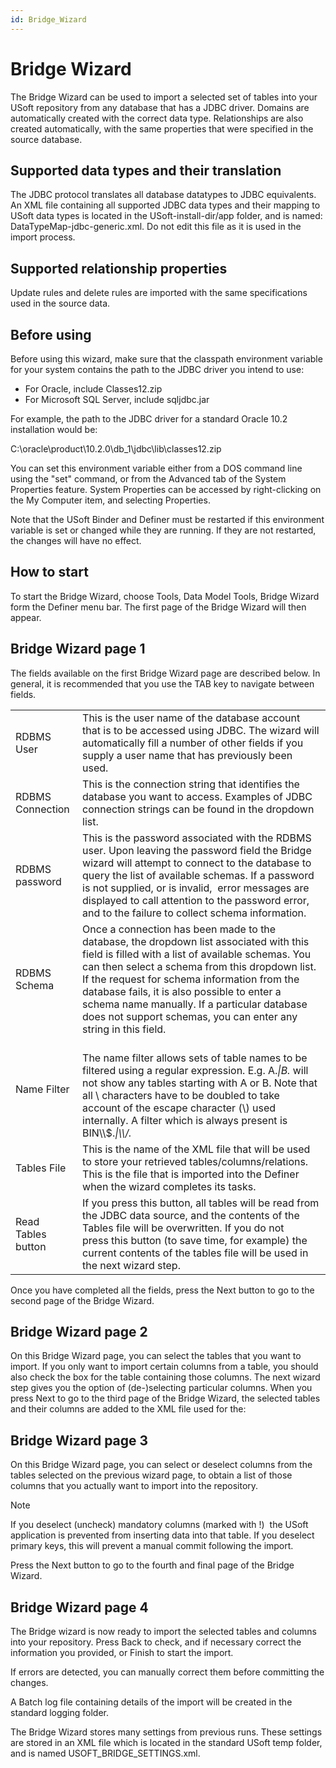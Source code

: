 ```yaml
---
id: Bridge_Wizard
---
```


# Bridge Wizard

The Bridge Wizard can be used to import a selected set of tables into your USoft repository from any database that has a JDBC driver. Domains are automatically created with the correct data type. Relationships are also created automatically, with the same properties that were specified in the source database.

## Supported data types and their translation

The JDBC protocol translates all database datatypes to JDBC equivalents. An XML file containing all supported JDBC data types and their mapping to USoft data types is located in the USoft-install-dir/app folder, and is named: DataTypeMap-jdbc-generic.xml. Do not edit this file as it is used in the import process.

## Supported relationship properties

Update rules and delete rules are imported with the same specifications used in the source data.

## Before using

Before using this wizard, make sure that the classpath environment variable for your system contains the path to the JDBC driver you intend to use:

- For Oracle, include Classes12.zip
- For Microsoft SQL Server, include sqljdbc.jar

For example, the path to the JDBC driver for a standard Oracle 10.2 installation would be:

C:\\oracle\\product\\10.2.0\\db_1\\jdbc\\lib\\classes12.zip

You can set this environment variable either from a DOS command line using the "set" command, or from the Advanced tab of the System Properties feature. System Properties can be accessed by right-clicking on the My Computer item, and selecting Properties.

Note that the USoft Binder and Definer must be restarted if this environment variable is set or changed while they are running. If they are not restarted, the changes will have no effect.

## How to start

To start the Bridge Wizard, choose Tools, Data Model Tools, Bridge Wizard form the Definer menu bar. The first page of the Bridge Wizard will then appear.

## Bridge Wizard page 1

The fields available on the first Bridge Wizard page are described below. In general, it is recommended that you use the TAB key to navigate between fields.

|        |        |
|--------|--------|
|RDBMS User|This is the user name of the database account that is to be accessed using JDBC. The wizard will automatically fill a number of other fields if you supply a user name that has previously been used.|
|RDBMS Connection|This is the connection string that identifies the database you want to access. Examples of JDBC connection strings can be found in the dropdown list.|
|RDBMS password|This is the password associated with the RDBMS user. Upon leaving the password field the Bridge wizard will attempt to connect to the database to query the list of available schemas. If a password is not supplied, or is invalid,  error messages are displayed to call attention to the password error, and to the failure to collect schema information.|
|RDBMS Schema|Once a connection has been made to the database, the dropdown list associated with this field is filled with a list of available schemas. You can then select a schema from this dropdown list. If the request for schema information from the database fails, it is also possible to enter a schema name manually. If a particular database does not support schemas, you can enter any string in this field.|
|Name Filter|<br/>			The name filter allows sets of table names to be filtered using a regular expression. E.g. A.*\|B.* will not show any tables starting with A or B. Note that all \\ characters have to be doubled to take account of the escape character (\\) used internally. A filter which is always present is BIN\\\\$.*\|\\\\/.*|
|Tables File|This is the name of the XML file that will be used to store your retrieved tables/columns/relations. This is the file that is imported into the Definer when the wizard completes its tasks.|
|Read Tables button|If you press this button, all tables will be read from the JDBC data source, and the contents of the Tables file will be overwritten. If you do not press this button (to save time, for example) the current contents of the tables file will be used in the next wizard step.|




Once you have completed all the fields, press the Next button to go to the second page of the Bridge Wizard.

## Bridge Wizard page 2

On this Bridge Wizard page, you can select the tables that you want to import. If you only want to import certain columns from a table, you should also check the box for the table containing those columns. The next wizard step gives you the option of (de-)selecting particular columns.
When you press Next to go to the third page of the Bridge Wizard, the selected tables and their columns are added to the XML file used for the:

## Bridge Wizard page 3

On this Bridge Wizard page, you can select or deselect columns from the tables selected on the previous wizard page, to obtain a list of those columns that you actually want to import into the repository.

> [!NOTE]
> If you deselect (uncheck) mandatory columns (marked with !)  the USoft application is prevented from inserting data into that table. If you deselect primary keys, this will prevent a manual commit following the import.

Press the Next button to go to the fourth and final page of the Bridge Wizard.

## Bridge Wizard page 4

The Bridge wizard is now ready to import the selected tables and columns into your repository. Press Back to check, and if necessary correct the information you provided, or Finish to start the import.

If errors are detected, you can manually correct them before committing the changes.

A Batch log file containing details of the import will be created in the standard logging folder.

The Bridge Wizard stores many settings from previous runs. These settings are stored in an XML file which is located in the standard USoft temp folder, and is named USOFT_BRIDGE_SETTINGS.xml.

 

 